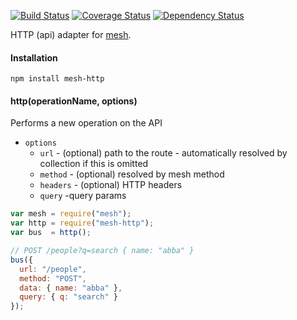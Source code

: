 [![Build Status](https://travis-ci.org/mojo-js/mesh-http.svg)](https://travis-ci.org/mojo-js/mesh-http) [![Coverage Status](https://coveralls.io/repos/mojo-js/mesh-http/badge.svg?branch=master)](https://coveralls.io/r/mojo-js/mesh-http?branch=master) [![Dependency Status](https://david-dm.org/mojo-js/mesh-http.svg)](https://david-dm.org/mojo-js/mesh-http)

HTTP (api) adapter for [mesh](http://github.com/mojo-js/mesh.js).

#### Installation

```
npm install mesh-http
```

#### http(operationName, options)

Performs a new operation on the API

- `options`
  - `url` - (optional) path to the route - automatically resolved by collection if this is omitted
  - `method` - (optional) resolved by mesh method
  - `headers` - (optional) HTTP headers
  - `query` -query params

```javascript
var mesh = require("mesh");
var http = require("mesh-http");
var bus  = http();

// POST /people?q=search { name: "abba" }
bus({
  url: "/people",
  method: "POST",
  data: { name: "abba" },
  query: { q: "search" }
});
```
